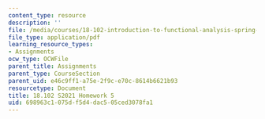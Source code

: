 ```yaml
---
content_type: resource
description: ''
file: /media/courses/18-102-introduction-to-functional-analysis-spring-2021/698963c1075df5d4dac505ced3078fa1_MIT18_102s21_hw5.pdf
file_type: application/pdf
learning_resource_types:
- Assignments
ocw_type: OCWFile
parent_title: Assignments
parent_type: CourseSection
parent_uid: e46c9ff1-a75e-2f9c-e70c-8614b6621b93
resourcetype: Document
title: 18.102 S2021 Homework 5
uid: 698963c1-075d-f5d4-dac5-05ced3078fa1
---
```

